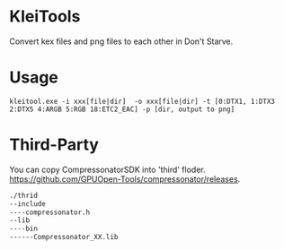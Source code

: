 # KleiTools
Convert kex files and png files to each other in Don't Starve.
# Usage
```shell
kleitool.exe -i xxx[file|dir]  -o xxx[file|dir] -t [0:DTX1, 1:DTX3 2:DTX5 4:ARGB 5:RGB 18:ETC2_EAC] -p [dir, output to png]
```

# Third-Party
You can copy CompressonatorSDK into 'third' floder.
https://github.com/GPUOpen-Tools/compressonator/releases.
```txt
./thrid
--include
----compressonator.h
--lib
----bin
------Compressonator_XX.lib
```